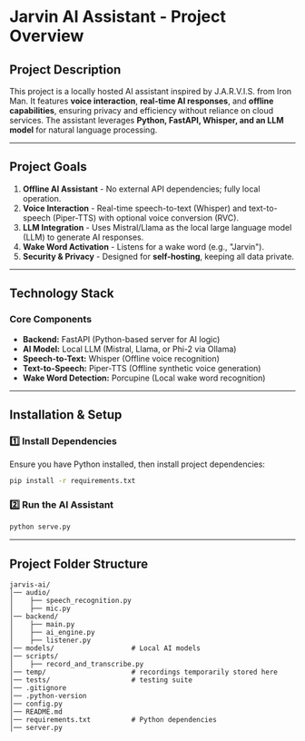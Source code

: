 # Jarvin AI Assistant - Project Overview

## Project Description

This project is a locally hosted AI assistant inspired by J.A.R.V.I.S. from Iron Man. It features **voice interaction**, **real-time AI responses**, and **offline capabilities**, ensuring privacy and efficiency without reliance on cloud services. The assistant leverages **Python, FastAPI, Whisper, and an LLM model** for natural language processing.

---

## Project Goals

1. **Offline AI Assistant** - No external API dependencies; fully local operation.
2. **Voice Interaction** - Real-time speech-to-text (Whisper) and text-to-speech (Piper-TTS) with optional voice conversion (RVC).
3. **LLM Integration** - Uses Mistral/Llama as the local large language model (LLM) to generate AI responses.
4. **Wake Word Activation** - Listens for a wake word (e.g., "Jarvin").
5. **Security & Privacy** - Designed for **self-hosting**, keeping all data private.

---

## Technology Stack

### Core Components

- **Backend:** FastAPI (Python-based server for AI logic)
- **AI Model:** Local LLM (Mistral, Llama, or Phi-2 via Ollama)
- **Speech-to-Text:** Whisper (Offline voice recognition)
- **Text-to-Speech:** Piper-TTS (Offline synthetic voice generation)
- **Wake Word Detection:** Porcupine (Local wake word recognition)

---

## Installation & Setup

### 1️⃣ Install Dependencies

Ensure you have Python installed, then install project dependencies:

```sh
pip install -r requirements.txt
```

### 2️⃣ Run the AI Assistant

```sh
python serve.py
```

---

## Project Folder Structure

```plaintext
jarvis-ai/
│── audio/
│    ├── speech_recognition.py
│    ├── mic.py
│── backend/
│    ├── main.py
│    ├── ai_engine.py
│    ├── listener.py
│── models/                   # Local AI models
│── scripts/
│    ├── record_and_transcribe.py
│── temp/                     # recordings temporarily stored here
│── tests/                    # testing suite
│── .gitignore
│── .python-version
│── config.py
│── README.md
│── requirements.txt          # Python dependencies
│── server.py

```
